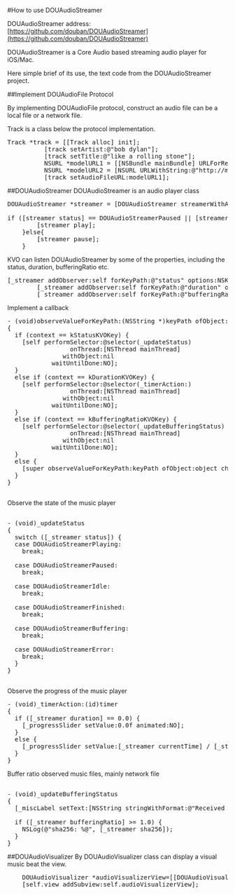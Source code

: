 #How to use DOUAudioStreamer

DOUAudioStreamer address:[https://github.com/douban/DOUAudioStreamer](https://github.com/douban/DOUAudioStreamer)

DOUAudioStreamer is a Core Audio based streaming audio player for iOS/Mac.

Here simple brief of its use, the text code from the DOUAudioStreamer project.

##Implement DOUAudioFile Protocol

By implementing DOUAudioFile protocol, construct an audio file can be a local file or a network file.

Track is a class below the protocol implementation.

<pre>
Track *track = [[Track alloc] init];
          [track setArtist:@"bob dylan"];
          [track setTitle:@"like a rolling stone"];
          NSURL *modelURL1 = [[NSBundle mainBundle] URLForResource:@"like a rolling stone" withExtension:@"mp3"];
          NSURL *modelURL2 = [NSURL URLWithString:@"http://mr7.doubanio.com/2867d1b829cddffa78318cdb7a3b34ce/1/fm/song/p616953_128k.mp4"]
          [track setAudioFileURL:modelURL1];
</pre>

##DOUAudioStreamer
DOUAudioStreamer is an audio player class
<pre>
DOUAudioStreamer *streamer = [DOUAudioStreamer streamerWithAudioFile:track];

if ([streamer status] == DOUAudioStreamerPaused || [streamer status] == DOUAudioStreamerIdle) {
        [streamer play];
    }else{
        [streamer pause];
    }
</pre>


KVO can listen DOUAudioStreamer by some of the properties, including the status, duration, bufferingRatio etc.
<pre>
[_streamer addObserver:self forKeyPath:@"status" options:NSKeyValueObservingOptionNew context:kStatusKVOKey];
        [_streamer addObserver:self forKeyPath:@"duration" options:NSKeyValueObservingOptionNew context:kDurationKVOKey];
        [_streamer addObserver:self forKeyPath:@"bufferingRatio" options:NSKeyValueObservingOptionNew context:kBufferingRatioKVOKey];
</pre>



Implement a callback
<pre>
- (void)observeValueForKeyPath:(NSString *)keyPath ofObject:(id)object change:(NSDictionary *)change context:(void *)context
{
  if (context == kStatusKVOKey) {
    [self performSelector:@selector(_updateStatus)
                 onThread:[NSThread mainThread]
               withObject:nil
            waitUntilDone:NO];
  }
  else if (context == kDurationKVOKey) {
    [self performSelector:@selector(_timerAction:)
                 onThread:[NSThread mainThread]
               withObject:nil
            waitUntilDone:NO];
  }
  else if (context == kBufferingRatioKVOKey) {
    [self performSelector:@selector(_updateBufferingStatus)
                 onThread:[NSThread mainThread]
               withObject:nil
            waitUntilDone:NO];
  }
  else {
    [super observeValueForKeyPath:keyPath ofObject:object change:change context:context];
  }
}

</pre>




Observe the state of the music player
<pre>

- (void)_updateStatus
{
  switch ([_streamer status]) {
  case DOUAudioStreamerPlaying:
    break;

  case DOUAudioStreamerPaused:
    break;

  case DOUAudioStreamerIdle:
    break;

  case DOUAudioStreamerFinished:
    break;

  case DOUAudioStreamerBuffering:
    break;

  case DOUAudioStreamerError:
    break;
  }
}

</pre>

Observe the progress of the music player

<pre>
- (void)_timerAction:(id)timer
{
  if ([_streamer duration] == 0.0) {
    [_progressSlider setValue:0.0f animated:NO];
  }
  else {
    [_progressSlider setValue:[_streamer currentTime] / [_streamer duration] animated:YES];
  }
}
</pre>


Buffer ratio observed music files, mainly network file
<pre>

- (void)_updateBufferingStatus
{
  [_miscLabel setText:[NSString stringWithFormat:@"Received %.2f/%.2f MB (%.2f %%), Speed %.2f MB/s", (double)[_streamer receivedLength] / 1024 / 1024, (double)[_streamer expectedLength] / 1024 / 1024, [_streamer bufferingRatio] * 100.0, (double)[_streamer downloadSpeed] / 1024 / 1024]];

  if ([_streamer bufferingRatio] >= 1.0) {
    NSLog(@"sha256: %@", [_streamer sha256]);
  }
}
</pre>

##DOUAudioVisualizer
By DOUAudioVisualizer class can display a visual music beat the view.
<pre>
	DOUAudioVisualizer *audioVisualizerView=[[DOUAudioVisualizer alloc] initWithFrame:CGRectMake((ScreenWidth-250)/2, 140, 250, 250)];
	[self.view addSubview:self.audioVisualizerView];
</pre>

    
    
    
    
    
    
    
    
    
    